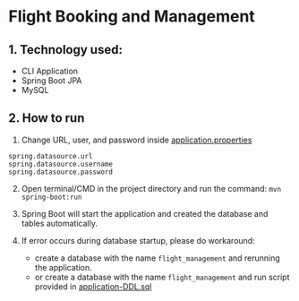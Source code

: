 # Flight Booking and Management

## 1. Technology used:
* CLI Application
* Spring Boot JPA
* MySQL

## 2. How to run
1. Change URL, user, and password inside [application.properties](src/main/resources/application.properties)
```
spring.datasource.url
spring.datasource.username
spring.datasource.password
```
2. Open terminal/CMD in the project directory and run the command:
```mvn spring-boot:run```

3. Spring Boot will start the application and created the database and tables automatically.
4. If error occurs during database startup, please do workaround:
   * create a database with the name `flight_management` and rerunning the application.
   * or create a database with the name `flight_management` and run script provided in [application-DDL.sql](db/application-DDL.sql)